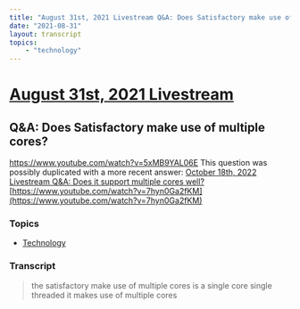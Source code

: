 ```yaml
---
title: "August 31st, 2021 Livestream Q&A: Does Satisfactory make use of multiple cores?"
date: "2021-08-31"
layout: transcript
topics:
    - "technology"
---
```

# [August 31st, 2021 Livestream](../2021-08-31.md)
## Q&A: Does Satisfactory make use of multiple cores?
https://www.youtube.com/watch?v=5xMB9YAL06E
This question was possibly duplicated with a more recent answer: [October 18th, 2022 Livestream Q&A: Does it support multiple cores well?](./yt-7hyn0Ga2fKM.md) [https://www.youtube.com/watch?v=7hyn0Ga2fKM](https://www.youtube.com/watch?v=7hyn0Ga2fKM)


### Topics
* [Technology](../topics/technology.md)

### Transcript

> the satisfactory make use of multiple cores is a single core single threaded it makes use of multiple cores
